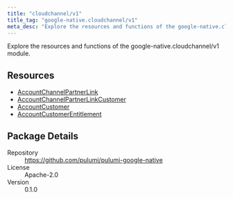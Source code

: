 ```yaml
---
title: "cloudchannel/v1"
title_tag: "google-native.cloudchannel/v1"
meta_desc: "Explore the resources and functions of the google-native.cloudchannel/v1 module."
---
```


<!-- WARNING: this file was generated by Pulumi Docs Generator. -->
<!-- Do not edit by hand unless you're certain you know what you are doing! -->

Explore the resources and functions of the google-native.cloudchannel/v1 module.

<h2 id="resources">Resources</h2>
<ul class="api">
    <li><a href="accountchannelpartnerlink" title="AccountChannelPartnerLink"><span class="symbol resource"></span>AccountChannelPartnerLink</a></li>
    <li><a href="accountchannelpartnerlinkcustomer" title="AccountChannelPartnerLinkCustomer"><span class="symbol resource"></span>AccountChannelPartnerLinkCustomer</a></li>
    <li><a href="accountcustomer" title="AccountCustomer"><span class="symbol resource"></span>AccountCustomer</a></li>
    <li><a href="accountcustomerentitlement" title="AccountCustomerEntitlement"><span class="symbol resource"></span>AccountCustomerEntitlement</a></li>
</ul>

<h2 id="package-details">Package Details</h2>
<dl class="package-details">
	<dt>Repository</dt>
	<dd><a href="https://github.com/pulumi/pulumi-google-native">https://github.com/pulumi/pulumi-google-native</a></dd>
	<dt>License</dt>
	<dd>Apache-2.0</dd>
	<dt>Version</dt>
	<dd>0.1.0</dd>
</dl>

